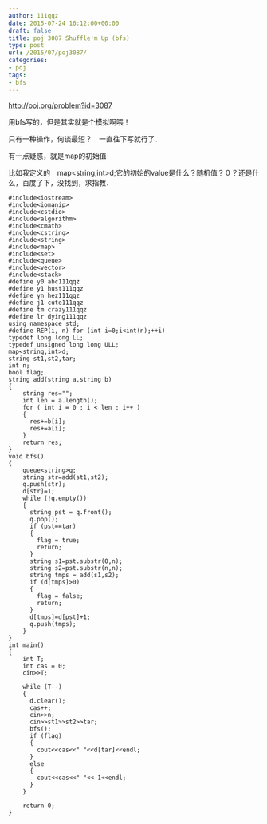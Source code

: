```yaml
---
author: 111qqz
date: 2015-07-24 16:12:00+00:00
draft: false
title: poj 3087 Shuffle'm Up (bfs)
type: post
url: /2015/07/poj3087/
categories:
- poj
tags:
- bfs
---
```


http://poj.org/problem?id=3087


用bfs写的，但是其实就是个模拟啊喂！

只有一种操作，何谈最短？　一直往下写就行了．

有一点疑惑，就是map的初始值

比如我定义的　map<string,int>d;它的初始的value是什么？随机值？０？还是什么，百度了下，没找到，求指教．
 

    
    #include<iostream>
    #include<iomanip>
    #include<cstdio>
    #include<algorithm>
    #include<cmath>
    #include<cstring>
    #include<string>
    #include<map>
    #include<set>
    #include<queue>
    #include<vector>
    #include<stack>
    #define y0 abc111qqz
    #define y1 hust111qqz
    #define yn hez111qqz
    #define j1 cute111qqz
    #define tm crazy111qqz
    #define lr dying111qqz
    using namespace std;
    #define REP(i, n) for (int i=0;i<int(n);++i)  
    typedef long long LL;
    typedef unsigned long long ULL;
    map<string,int>d;
    string st1,st2,tar;
    int n;
    bool flag;
    string add(string a,string b)
    {
        string res="";
        int len = a.length();
        for ( int i = 0 ; i < len ; i++ )
        {
    	  res+=b[i];
    	  res+=a[i];
        }
        return res;
    }
    void bfs()
    {
        queue<string>q;
        string str=add(st1,st2);
        q.push(str);
        d[str]=1;
        while (!q.empty())
        {
    	  string pst = q.front();
    	  q.pop();
    	  if (pst==tar)
    	  {
    		flag = true;
    		return;
    	  }
    	  string s1=pst.substr(0,n);
    	  string s2=pst.substr(n,n);
    	  string tmps = add(s1,s2);
    	  if (d[tmps]>0) 
    	  {
    		flag = false;
    		return;
    	  }
    	  d[tmps]=d[pst]+1;
    	  q.push(tmps);
        }
    }
    int main()
    {
        int T;
        int cas = 0;
        cin>>T;
    
        while (T--)
        {
    	  d.clear();
    	  cas++;
    	  cin>>n;
    	  cin>>st1>>st2>>tar;
    	  bfs();
    	  if (flag)
    	  {
    		cout<<cas<<" "<<d[tar]<<endl;
    	  }
    	  else
    	  {
    		cout<<cas<<" "<<-1<<endl;
    	  }
        }
      
    	return 0;
    }
